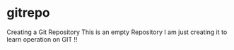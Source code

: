# gitrepo
Creating a Git Repository 
This is an empty Repository I am just creating it to learn operation on GIT !!
